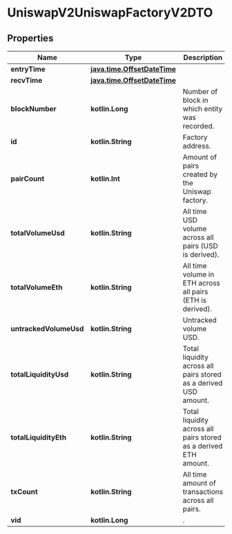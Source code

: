 
# UniswapV2UniswapFactoryV2DTO

## Properties
Name | Type | Description | Notes
------------ | ------------- | ------------- | -------------
**entryTime** | [**java.time.OffsetDateTime**](java.time.OffsetDateTime.md) |  |  [optional]
**recvTime** | [**java.time.OffsetDateTime**](java.time.OffsetDateTime.md) |  |  [optional]
**blockNumber** | **kotlin.Long** | Number of block in which entity was recorded. |  [optional]
**id** | **kotlin.String** | Factory address. |  [optional]
**pairCount** | **kotlin.Int** | Amount of pairs created by the Uniswap factory. |  [optional]
**totalVolumeUsd** | **kotlin.String** | All time USD volume across all pairs (USD is derived). |  [optional]
**totalVolumeEth** | **kotlin.String** | All time volume in ETH across all pairs (ETH is derived). |  [optional]
**untrackedVolumeUsd** | **kotlin.String** | Untracked volume USD. |  [optional]
**totalLiquidityUsd** | **kotlin.String** | Total liquidity across all pairs stored as a derived USD amount. |  [optional]
**totalLiquidityEth** | **kotlin.String** | Total liquidity across all pairs stored as a derived ETH amount. |  [optional]
**txCount** | **kotlin.String** | All time amount of transactions across all pairs. |  [optional]
**vid** | **kotlin.Long** | . |  [optional]



